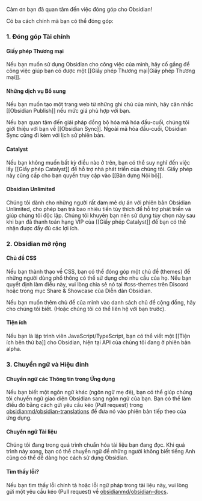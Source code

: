 <!--
Thanks for the interest in contributing to Obsidian!

There are three major ways you can contribute:
-->

Cảm ơn bạn đã quan tâm đến việc đóng góp cho Obsidian!

Có ba cách chính mà bạn có thể đóng góp:

<!--
### 1. Financial contribution

#### Commercial license

If you'd like to use Obsidian for work activities, try to let your work get you a [[Commercial license|commercial license]].
-->

### 1. Đóng góp Tài chính
#### Giấy phép Thương mại

Nếu bạn muốn sử dụng Obsidian cho công việc của mình, hãy cố gắng để công việc giúp bạn có được một [[Giấy phép Thương mại|Giấy phép Thương mại]].

<!--
#### Add-on services

If you'd like to make a website from your notes, consider getting [[Obsidian Publish]] if the price works for you.

If you're interested in an end-to-end encryption syncing solution, we also offer [[Obsidian Sync]]. In addition to end-to-end encryption, Obsidian Sync also comes with version history.
-->

#### Những dịch vụ Bổ sung

Nếu bạn muốn tạo một trang web từ những ghi chú của mình, hãy cân nhắc [[Obsidian Publish]] nếu mức giá phù hợp với bạn.

Nếu bạn quan tâm đến giải pháp đồng bộ hóa mã hóa đầu-cuối, chúng tôi giới thiệu với bạn về [[Obsidian Sync]]. Ngoài mã hóa đầu-cuối, Obsidian Sync cũng đi kèm với lịch sử phiên bản.

#### Catalyst
<!--
If you don't need any of the above, you can get a [[Catalyst license]] to support our developer, which also gives you access to [[Insider builds]].
-->

Nếu bạn không muốn bất kỳ điều nào ở trên, bạn có thể suy nghĩ đến việc lấy [[Giấy phép Catalyst]] để hỗ trợ nhà phát triển của chúng tôi. Giấy phép này cũng cấp cho bạn quyền truy cập vào [[Bản dựng Nội bộ]].

#### Obsidian Unlimited
<!--
For those very passionate about the project, there's also the Obsidian Unlimited option, which lets you pay as much as you want to support development and help us stay independent. We recommend going for this option after you've purchased the VIP tier of [[Catalyst license]] so that you can enjoy the benefits.
-->

Chúng tôi dành cho những người rất đam mê dự án với phiên bản Obsidian Unlimited, cho phép bạn trả bao nhiêu tiền tùy thích để hỗ trợ phát triển và giúp chúng tôi độc lập. Chúng tôi khuyên bạn nên sử dụng tùy chọn này sau khi bạn đã thanh toán hạng VIP của [[Giấy phép Catalyst]] để bạn có thể nhận được đầy đủ các lợi ích.

<!--
### 2. Extending Obsidian

#### CSS themes

If you're proficient in CSS, another way is to contribute a theme, so that people who don't know CSS can enjoy your work. If you decide to do so, feel free to share it on the #css-themes channel on Discord, or in the Share & Showcase category on our forum.

If you'd like to add your theme to the community theme list, let us know! (Or we might reach out to you first!)
-->

### 2. Obsidian mở rộng

#### Chủ đề CSS

Nếu bạn thành thạo về CSS, bạn có thể đóng góp một chủ đề (themes) để những người dùng phổ thông có thể sử dụng cho nhu cầu của họ. Nếu bạn quyết định làm điều này, vui lòng chia sẻ nó tại #css-themes trên Discord hoặc trong mục Share & Showcase của Diễn đàn Obsidian.

Nếu bạn muốn thêm chủ đề của mình vào danh sách chủ đề cộng đồng, hãy cho chúng tôi biết. (Hoặc chúng tôi có thể liên hệ với bạn trước).

<!--
#### Plugins

If you're a JavaScript/TypeScript programmer, you can write [[Third-party plugins]] for Obsidian, now that our plugin API is in alpha.
-->

#### Tiện ích

Nếu bạn là lập trình viên JavaScript/TypeScript, bạn có thể viết một [[Tiện ích bên thứ ba]] cho Obsidian, hiện tại API của chúng tôi đang ở phiên bản alpha.

<!--
### 3. Translation and proofreading

#### Translating the interface

If you know another language (preferably natively), you can help with translating the Obsidian interface into your language. You can do that by submitting a pull request in [our translation GitHub repository](https://github.com/obsidianmd/obsidian-translations) to get it into the next version of the app.
-->

### 3. Chuyển ngữ và Hiệu đính

#### Chuyển ngữ các Thông tin trong Ứng dụng

Nếu bạn biết một ngôn ngữ khác (ngôn ngữ mẹ đẻ), bạn có thể giúp chúng tôi chuyển ngữ giao diện Obsidian sang ngôn ngữ của bạn. Bạn có thể làm điều đó bằng cách gửi yêu cầu kéo (Pull request) trong [obsidianmd/obsidian-translations](https://github.com/obsidianmd/obsidian-translations) để đưa nó vào phiên bản tiếp theo của ứng dụng.

<!--
#### Translating the docs

We're in the middle of reorganizing and stabilizing the documentation you're reading right now. Once it's in a good shape, you can also help translate it, so that people who don't know English can also easily learn to use Obsidian.
-->

#### Chuyển ngữ Tài liệu

Chúng tôi đang trong quá trình chuẩn hóa tài liệu bạn đang đọc. Khi quá trình này xong, bạn có thể chuyển ngữ để những người không biết tiếng Anh cũng có thể dễ dàng học cách sử dụng Obsidian.

<!--
#### Found a typo?

If you found a typo or a grammar mistake in these documentation, feel free to submit a pull request in [our documentation repository](https://github.com/obsidianmd/obsidian-docs).
-->

#### Tìm thấy lỗi?

Nếu bạn tìm thấy lỗi chính tả hoặc lỗi ngữ pháp trong tài liệu này, vui lòng gửi một yêu cầu kéo (Pull request) về [obsidianmd/obsidian-docs](https://github.com/obsidianmd/obsidian-docs).
